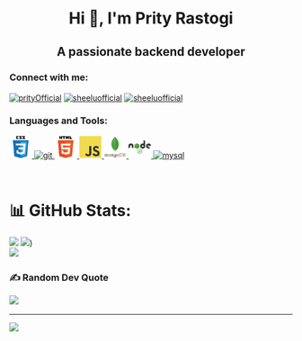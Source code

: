 <h1 align="center">Hi 👋, I'm Prity Rastogi</h1>
<h2 align="center">A passionate backend developer</h2>

<h3 align="left">Connect with me:</h3>
<p align="left">
<a href="https://www.linkedin.com/in/prity-rastogi/" target="blank"><img align="center" src="https://raw.githubusercontent.com/rahuldkjain/github-profile-readme-generator/master/src/images/icons/Social/linked-in-alt.svg" alt="prityOfficial" height="30" width="40" /></a>
<a href="https://www.hackerrank.com/profile/surajyoti9839" target="blank"><img align="center" src="https://raw.githubusercontent.com/rahuldkjain/github-profile-readme-generator/master/src/images/icons/Social/hackerrank.svg" alt="sheeluofficial" height="50" width="40" /></a>
<a href="https://leetcode.com/Prity_Rastogi/" target="blank"><img align="center" src="https://raw.githubusercontent.com/rahuldkjain/github-profile-readme-generator/master/src/images/icons/Social/leet-code.svg" alt="sheeluofficial" height="30" width="40" /></a>
<!-- <a href="https://leetcode.com/Prity_Rastogi/" target="blank"><img align="center" src="https://raw.githubusercontent.com/rahuldkjain/github-profile-readme-generator/master/src/images/icons/Social/leetcode.svg" alt="sheeluofficial" height="30" width="40" /></a> -->
</p>

<h3 align="left">Languages and Tools:</h3>
<p align="left"> <a href="https://www.w3schools.com/css/" target="_blank" rel="noreferrer"> <img src="https://raw.githubusercontent.com/devicons/devicon/master/icons/css3/css3-original-wordmark.svg" alt="css3" width="40" height="40"/> </a> <a href="https://git-scm.com/" target="_blank" rel="noreferrer"> <img src="https://www.vectorlogo.zone/logos/git-scm/git-scm-icon.svg" alt="git" width="40" height="40"/> </a> <a href="https://www.w3.org/html/" target="_blank" rel="noreferrer"> <img src="https://raw.githubusercontent.com/devicons/devicon/master/icons/html5/html5-original-wordmark.svg" alt="html5" width="40" height="40"/> </a> <a href="https://developer.mozilla.org/en-US/docs/Web/JavaScript" target="_blank" rel="noreferrer"> <img src="https://raw.githubusercontent.com/devicons/devicon/master/icons/javascript/javascript-original.svg" alt="javascript" width="40" height="40"/> </a> <a href="https://www.mongodb.com/" target="_blank" rel="noreferrer"> <img src="https://raw.githubusercontent.com/devicons/devicon/master/icons/mongodb/mongodb-original-wordmark.svg" alt="mongodb" width="40" height="40"/> </a> <a href="https://nodejs.org" target="_blank" rel="noreferrer"> <img src="https://raw.githubusercontent.com/devicons/devicon/master/icons/nodejs/nodejs-original-wordmark.svg" alt="nodejs" width="40" height="40"/> </a>  <a href="https://www.mysql.com/" target="_blank" rel="noreferrer">
  <img margin="5px" src="https://www.vectorlogo.zone/logos/mysql/mysql-official.svg" alt="mysql" width="80" height="50"/>
</a></p>

<br/>

# 📊 GitHub Stats:

![](https://github-readme-streak-stats.herokuapp.com/?user=PrityRastogi16=dark&hide_border=false)
![](https://github-readme-stats.vercel.app/api/top-langs/?username=PrityRastogi16&theme=dark&hide_border=false&include_all_commits=false&count_private=false&layout=compact))<br/>
![](https://github-readme-stats.vercel.app/api?username=PrityRastogi16&theme=dark&hide_border=false&include_all_commits=false&count_private=false)<br/>

### ✍️ Random Dev Quote
![](https://quotes-github-readme.vercel.app/api?type=horizontal&theme=radical)

---
[![](https://visitcount.itsvg.in/api?id=PrityRastogi16&icon=0&color=0)](https://visitcount.itsvg.in)
